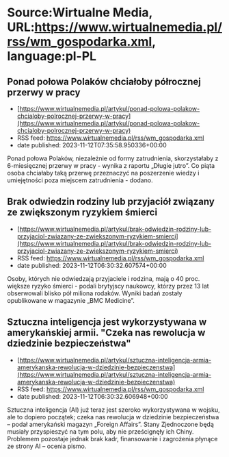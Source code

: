 # Source:Wirtualne Media, URL:https://www.wirtualnemedia.pl/rss/wm_gospodarka.xml, language:pl-PL

## Ponad połowa Polaków chciałoby półrocznej przerwy w pracy
 - [https://www.wirtualnemedia.pl/artykul/ponad-polowa-polakow-chcialoby-polrocznej-przerwy-w-pracy](https://www.wirtualnemedia.pl/artykul/ponad-polowa-polakow-chcialoby-polrocznej-przerwy-w-pracy)
 - RSS feed: https://www.wirtualnemedia.pl/rss/wm_gospodarka.xml
 - date published: 2023-11-12T07:35:58.950336+00:00

Ponad połowa Polaków, niezależnie od formy zatrudnienia, skorzystałaby z 6-miesięcznej przerwy w pracy - wynika z raportu „Długie jutro”. Co piąta osoba chciałaby taką przerwę przeznaczyć na poszerzenie wiedzy i umiejętności poza miejscem zatrudnienia - dodano.

## Brak odwiedzin rodziny lub przyjaciół związany ze zwiększonym ryzykiem śmierci
 - [https://www.wirtualnemedia.pl/artykul/brak-odwiedzin-rodziny-lub-przyjaciol-zwiazany-ze-zwiekszonym-ryzykiem-smierci](https://www.wirtualnemedia.pl/artykul/brak-odwiedzin-rodziny-lub-przyjaciol-zwiazany-ze-zwiekszonym-ryzykiem-smierci)
 - RSS feed: https://www.wirtualnemedia.pl/rss/wm_gospodarka.xml
 - date published: 2023-11-12T06:30:32.607574+00:00

Osoby, których nie odwiedzają przyjaciele i rodzina, mają o 40 proc. większe ryzyko śmierci - podali brytyjscy naukowcy, którzy przez 13 lat obserwowali blisko pół miliona rodaków. Wyniki badań zostały opublikowane w magazynie „BMC Medicine”.

## Sztuczna inteligencja jest wykorzystywana w amerykańskiej armii. "Czeka nas rewolucja w dziedzinie bezpieczeństwa"
 - [https://www.wirtualnemedia.pl/artykul/sztuczna-inteligencja-armia-amerykanska-rewolucja-w-dziedzinie-bezpieczenstwa](https://www.wirtualnemedia.pl/artykul/sztuczna-inteligencja-armia-amerykanska-rewolucja-w-dziedzinie-bezpieczenstwa)
 - RSS feed: https://www.wirtualnemedia.pl/rss/wm_gospodarka.xml
 - date published: 2023-11-12T06:30:32.606948+00:00

Sztuczna inteligencja (AI) już teraz jest szeroko wykorzystywana w wojsku, ale to dopiero początek; czeka nas rewolucja w dziedzinie bezpieczeństwa – podał amerykański magazyn „Foreign Affairs”. Stany Zjednoczone będą musiały przyspieszyć na tym polu, aby nie prześcignęły ich Chiny. Problemem pozostaje jednak brak kadr, finansowanie i zagrożenia płynące ze strony AI – ocenia pismo.

